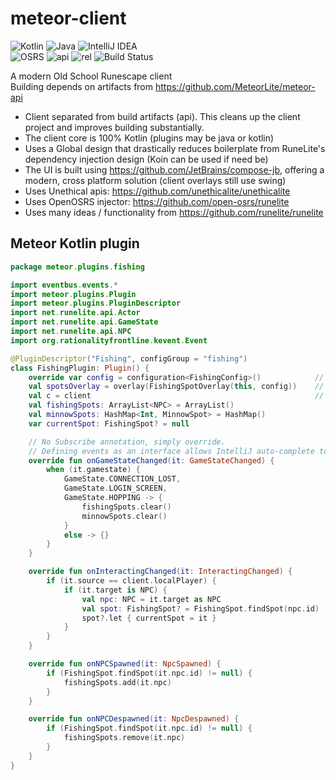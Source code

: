 # meteor-client

 ![Kotlin](https://img.shields.io/badge/kotlin-%230095D5.svg?style=for-the-badge&logo=kotlin&logoColor=white) ![Java](https://img.shields.io/badge/java-%23ED8B00.svg?style=for-the-badge&logo=java&logoColor=white) ![IntelliJ IDEA](https://img.shields.io/badge/IntelliJIDEA-000000.svg?style=for-the-badge&logo=intellij-idea&logoColor=white)  
![OSRS](https://img.shields.io/badge/osrs-204.6-blue.svg) ![api](https://img.shields.io/badge/api-1.3.0-blue.svg) ![rel](https://img.shields.io/badge/rel-1-blue.svg) ![Build Status](https://img.shields.io/github/workflow/status/meteorlite/meteor-client/Build%20MeteorLite)


A modern Old School Runescape client  
Building depends on artifacts from https://github.com/MeteorLite/meteor-api

- Client separated from build artifacts (api). This cleans up the client project and improves building substantially.
- The client core is 100% Kotlin (plugins may be java or kotlin)
- Uses a Global design that drastically reduces boilerplate from RuneLite's dependency injection design (Koin can be used if need be)
- The UI is built using https://github.com/JetBrains/compose-jb, offering a modern, cross platform solution (client overlays still use swing)
- Uses Unethical apis: https://github.com/unethicalite/unethicalite
- Uses OpenOSRS injector: https://github.com/open-osrs/runelite
- Uses many ideas / functionality from https://github.com/runelite/runelite


## Meteor Kotlin plugin  
```kotlin
package meteor.plugins.fishing

import eventbus.events.*
import meteor.plugins.Plugin
import meteor.plugins.PluginDescriptor
import net.runelite.api.Actor
import net.runelite.api.GameState
import net.runelite.api.NPC
import org.rationalityfrontline.kevent.Event

@PluginDescriptor("Fishing", configGroup = "fishing")
class FishingPlugin: Plugin() {
    override var config = configuration<FishingConfig>()            // No need for a repetative Provides block here
    val spotsOverlay = overlay(FishingSpotOverlay(this, config))    // Overlays are enabled/disabled automatically if passed through overlay()
    val c = client                                                  // Commonly used objects are provided to plugins by default, this call is an unnecessary example
    val fishingSpots: ArrayList<NPC> = ArrayList()
    val minnowSpots: HashMap<Int, MinnowSpot> = HashMap()
    var currentSpot: FishingSpot? = null

    // No Subscribe annotation, simply override.
    // Defining events as an interface allows IntelliJ auto-complete to list all possible event methods
    override fun onGameStateChanged(it: GameStateChanged) {
        when (it.gamestate) {
            GameState.CONNECTION_LOST,
            GameState.LOGIN_SCREEN,
            GameState.HOPPING -> {
                fishingSpots.clear()
                minnowSpots.clear()
            }
            else -> {}
        }
    }

    override fun onInteractingChanged(it: InteractingChanged) {
        if (it.source == client.localPlayer) {
            if (it.target is NPC) {
                val npc: NPC = it.target as NPC
                val spot: FishingSpot? = FishingSpot.findSpot(npc.id)
                spot?.let { currentSpot = it }
            }
        }
    }

    override fun onNPCSpawned(it: NpcSpawned) {
        if (FishingSpot.findSpot(it.npc.id) != null) {
            fishingSpots.add(it.npc)
        }
    }

    override fun onNPCDespawned(it: NpcDespawned) {
        if (FishingSpot.findSpot(it.npc.id) != null) {
            fishingSpots.remove(it.npc)
        }
    }
}
```
